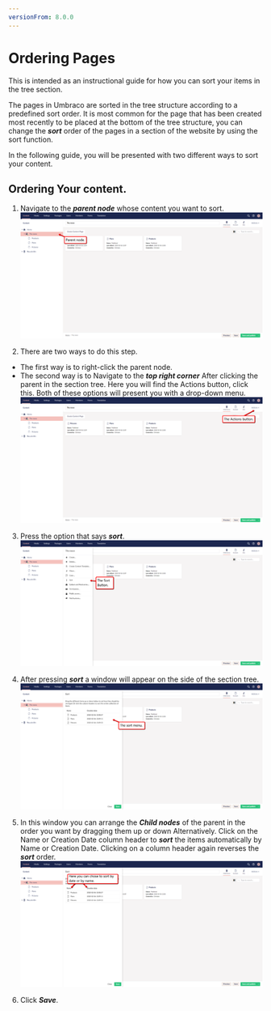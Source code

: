 ```yaml
---
versionFrom: 8.0.0
---
```


# Ordering Pages
This is intended as an instructional guide for how you can sort your items in the tree section.

The pages in Umbraco are sorted in the tree structure according to a predefined sort order. It is most common for the page that has been created most recently to be placed at the bottom of the tree structure, you can change the ***sort*** order of the pages in a section of the website by using the sort function.


In the following guide, you will be presented with two different ways to sort your content.

## Ordering Your content.
1. Navigate to the ***parent node*** whose content you want to sort.
![This should show an image of an arrow pointing to the parent node in the section tree.](images/Parent-Node.png)

2. There are two ways to do this step.
* The first way is to right-click the parent node. 
* The second way is to Navigate to the ***top right corner*** After clicking the parent in the section tree. Here you will find the Actions button, click this.
Both of these options will present you with a drop-down menu.
![This should show an image of an arrow pointing to the Action button in the top right corner.](images/Actions-button.png)

3. Press the option that says ***sort***.
![This shows the location of the sort button in the sort tree](images/The-Sort-button.png)

4. After pressing ***sort*** a window will appear on the side of the section tree.
![This Shows the sortmenu](images/Sortmenu.png)

5. In this window you can arrange the ***Child nodes*** of the parent in the order you want by dragging them up or down Alternatively. Click on the Name or Creation Date column header to ***sort*** the items automatically by Name or Creation Date. Clicking on a column header again reverses the ***sort*** order.
![Shows the name and date button in the sort menu.](images/name-date.png)

6. Click ***Save***.

